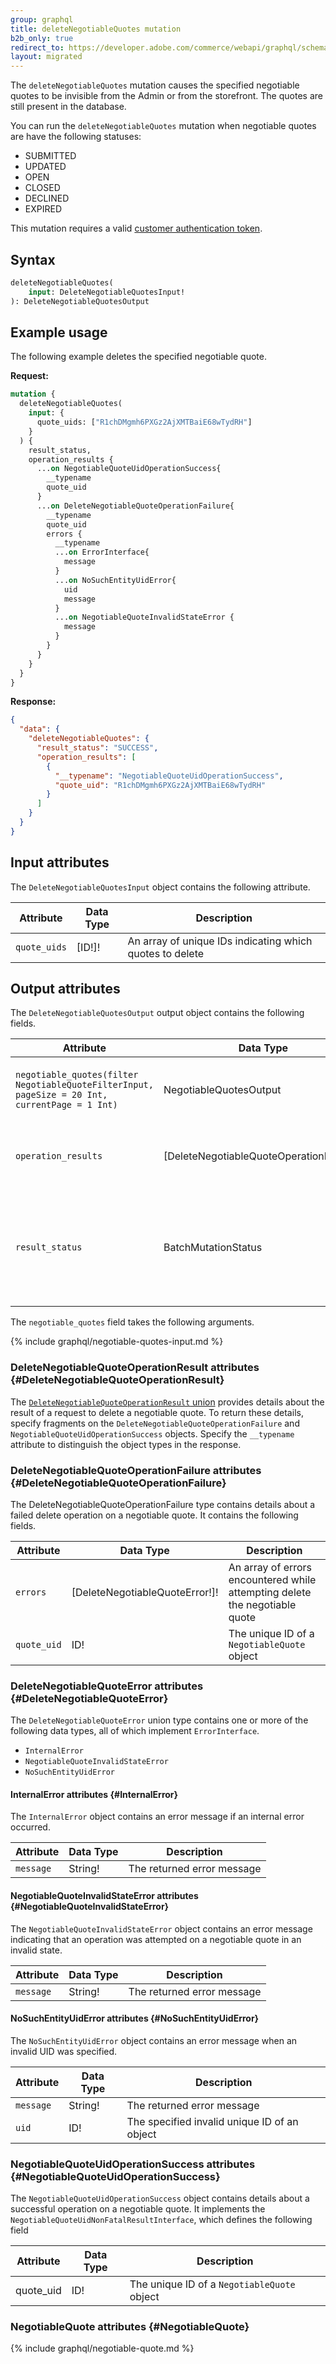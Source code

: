 ```yaml
---
group: graphql
title: deleteNegotiableQuotes mutation
b2b_only: true
redirect_to: https://developer.adobe.com/commerce/webapi/graphql/schema/b2b/negotiable-quote/mutations/delete/
layout: migrated
---
```


The `deleteNegotiableQuotes` mutation causes the specified negotiable quotes to be invisible from the Admin or from the storefront. The quotes are still present in the database.

You can run the `deleteNegotiableQuotes` mutation when negotiable quotes are have the following statuses:

*  SUBMITTED
*  UPDATED
*  OPEN
*  CLOSED
*  DECLINED
*  EXPIRED

This mutation requires a valid [customer authentication token]({{page.baseurl}}/graphql/mutations/generate-customer-token.html).

## Syntax

```graphql
deleteNegotiableQuotes(
    input: DeleteNegotiableQuotesInput!
): DeleteNegotiableQuotesOutput
```

## Example usage

The following example deletes the specified negotiable quote.

**Request:**

```graphql
mutation {
  deleteNegotiableQuotes(
    input: {
      quote_uids: ["R1chDMgmh6PXGz2AjXMTBaiE68wTydRH"]
    }
  ) {
    result_status,
    operation_results {
      ...on NegotiableQuoteUidOperationSuccess{
        __typename
        quote_uid
      }
      ...on DeleteNegotiableQuoteOperationFailure{
        __typename
        quote_uid
        errors {
          __typename
          ...on ErrorInterface{
            message
          }
          ...on NoSuchEntityUidError{
            uid
            message
          }
          ...on NegotiableQuoteInvalidStateError {
            message
          }
        }
      }
    }
  }
}
```

**Response:**

```json
{
  "data": {
    "deleteNegotiableQuotes": {
      "result_status": "SUCCESS",
      "operation_results": [
        {
          "__typename": "NegotiableQuoteUidOperationSuccess",
          "quote_uid": "R1chDMgmh6PXGz2AjXMTBaiE68wTydRH"
        }
      ]
    }
  }
}
```

## Input attributes

The `DeleteNegotiableQuotesInput` object contains the following attribute.

Attribute | Data Type | Description
--- | --- | ---
`quote_uids` | [ID!]! | An array of unique IDs indicating which quotes to delete

## Output attributes

The `DeleteNegotiableQuotesOutput` output object contains the following fields.

Attribute | Data Type | Description
--- | --- | ---
`negotiable_quotes(filter NegotiableQuoteFilterInput, pageSize = 20 Int, currentPage = 1 Int)` | NegotiableQuotesOutput | A list of negotiable quotes that the customer can view
`operation_results` | [DeleteNegotiableQuoteOperationResult!]! | An array of deleted negotiable quote UIDs and details about any errors
`result_status` | BatchMutationStatus | The status of the request to delete one or more negotiable quotes. The possible values are SUCCESS, FAILURE, and MIXED_RESULTS

The `negotiable_quotes` field takes the following arguments.

{% include graphql/negotiable-quotes-input.md %}

### DeleteNegotiableQuoteOperationResult attributes {#DeleteNegotiableQuoteOperationResult}

The [`DeleteNegotiableQuoteOperationResult` union]({{page.baseurl}}/graphql/unions.html) provides details about the result of a request to delete a negotiable quote. To return these details, specify fragments on the `DeleteNegotiableQuoteOperationFailure` and `NegotiableQuoteUidOperationSuccess` objects. Specify the `__typename` attribute to distinguish the object types in the response.

### DeleteNegotiableQuoteOperationFailure attributes {#DeleteNegotiableQuoteOperationFailure}

The DeleteNegotiableQuoteOperationFailure type contains details about a failed delete operation on a negotiable quote. It contains the following fields.

Attribute | Data Type | Description
--- | --- | ---
`errors` | [DeleteNegotiableQuoteError!]! | An array of errors encountered while attempting delete the negotiable quote
`quote_uid` | ID! | The unique ID of a `NegotiableQuote` object

### DeleteNegotiableQuoteError attributes {#DeleteNegotiableQuoteError}

The `DeleteNegotiableQuoteError` union type contains one or more of the following data types, all of which implement `ErrorInterface`.

*  `InternalError`
*  `NegotiableQuoteInvalidStateError`
*  `NoSuchEntityUidError`

#### InternalError attributes {#InternalError}

The `InternalError` object contains an error message if an internal error occurred.

Attribute | Data Type | Description
--- | --- | ---
`message` | String! | The returned error message

#### NegotiableQuoteInvalidStateError attributes {#NegotiableQuoteInvalidStateError}

The `NegotiableQuoteInvalidStateError` object contains an error message indicating that an operation was attempted on a negotiable quote in an invalid state.

Attribute | Data Type | Description
--- | --- | ---
`message` | String! | The returned error message

#### NoSuchEntityUidError attributes {#NoSuchEntityUidError}

The `NoSuchEntityUidError` object contains an error message when an invalid UID was specified.

Attribute | Data Type | Description
--- | --- | ---
`message` | String! | The returned error message
`uid` | ID! | The specified invalid unique ID of an object

### NegotiableQuoteUidOperationSuccess attributes {#NegotiableQuoteUidOperationSuccess}

The `NegotiableQuoteUidOperationSuccess` object contains details about a successful operation on a negotiable quote. It implements the `NegotiableQuoteUidNonFatalResultInterface`, which defines the following field

Attribute | Data Type | Description
--- | --- | ---
quote_uid | ID! | The unique ID of a `NegotiableQuote` object

### NegotiableQuote attributes {#NegotiableQuote}

{% include graphql/negotiable-quote.md %}
